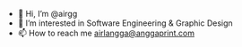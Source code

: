 - 👋 Hi, I’m @airgg
- 👀 I’m interested in Software Engineering & Graphic Design
- 📫 How to reach me airlangga@anggaprint.com

<!---
airgg/airgg is a ✨ special ✨ repository because its `README.md` (this file) appears on your GitHub profile.
You can click the Preview link to take a look at your changes.
--->